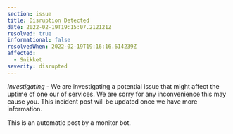 ```yaml
---
section: issue
title: Disruption Detected
date: 2022-02-19T19:15:07.212121Z
resolved: true
informational: false
resolvedWhen: 2022-02-19T19:16:16.614239Z
affected:
  - Snikket
severity: disrupted
---
```

*Investigating* - We are investigating a potential issue that might affect the uptime of one our of services. We are sorry for any inconvenience this may cause you. This incident post will be updated once we have more information.

This is an automatic post by a monitor bot.
        